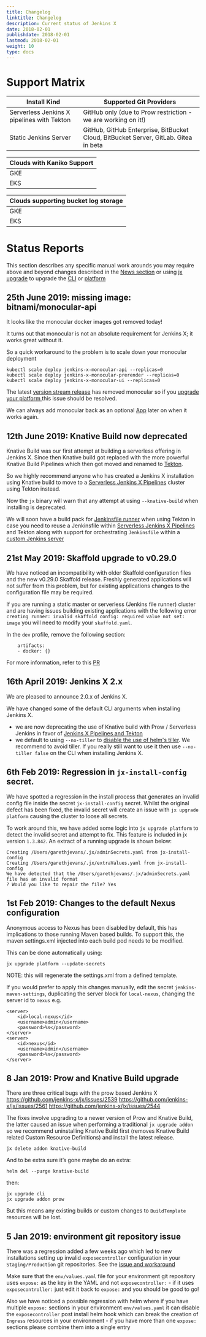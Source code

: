 ```yaml
---
title: Changelog
linktitle: Changelog
description: Current status of Jenkins X
date: 2018-02-01
publishdate: 2018-02-01
lastmod: 2018-02-01
weight: 10
type: docs
---
```


# Support Matrix

| Install Kind | Supported Git Providers |
| --- | ---  |
| Serverless Jenkins X pipelines with Tekton | GitHub only (due to Prow restriction - we are working on it!) |
| Static Jenkins Server | GitHub, GitHub Enterprise, BitBucket Cloud, BitBucket Server, GitLab. Gitea in beta |


| Clouds with Kaniko Support |
| --- | 
| GKE |
| EKS |

| Clouds supporting bucket log storage |
| --- | 
| GKE |
| EKS |


# Status Reports

This section describes any specific manual work arounds you may require above and beyond changes described in the [News section](/news/) or using [jx upgrade](/commands/jx_upgrade/) to upgrade the [CLI](/commands/jx_upgrade_cli/) or [platform](/commands/jx_upgrade_platform/)


## 25th June 2019: missing image: bitnami/monocular-api

It looks like the monocular docker images got removed today! 

It turns out that monocular is not an absolute requirement for Jenkins X; it works great without it.

So a quick workaround to the problem is to scale down your monocular deployment

``` 
kubectl scale deploy jenkins-x-monocular-api --replicas=0
kubectl scale deploy jenkins-x-monocular-prerender --replicas=0
kubectl scale deploy jenkins-x-monocular-ui --replicas=0
``` 

The latest [version stream release](/docs/concepts/version-stream/) has removed monocular so if you [upgrade your platform
](/docs/managing-jx/common-tasks/upgrade-jx/) this issue should be resolved. 

We can always add monocular back as an optional [App](/apps) later on when it works again.


## 12th June 2019: Knative Build now deprecated

Knative Build was our first attempt at building a serverless offering in Jenkins X. Since then Knative build got replaced with the more powerful Knative Build Pipelines which then got moved and renamed to [Tekton](https://tekton.dev/).

So we highly recommend anyone who has created a Jenkins X installation using Knative build to move to a [Serverless Jenkins X Pipelines](/docs/concepts/jenkins-x-pipelines/) cluster using Tekton instead.

Now the `jx` binary will warn that any attempt at using `--knative-build` when installing is deprecated.

We will soon have a build pack for [Jenkinsfile runner](https://github.com/jenkinsci/jenkinsfile-runner) when using Tekton in case you need to reuse a Jenkinsfile within [Serverless Jenkins X Pipelines](/docs/concepts/jenkins-x-pipelines/) and Tekton along with support for orchestrating `Jenkinsfile` within a [custom Jenkins server](/docs/managing-jx/common-tasks/custom-jenkins/) 

## 21st May 2019: Skaffold upgrade to v0.29.0

We have noticed an incompatibility with older Skaffold configuration files and the new v0.29.0 Skaffold release.  Freshly generated applications will not suffer from this problem, but for existing applications changes to the configuration file may be required.

If you are running a static master or serverless (Jenkins file runner) cluster and are having issues building existing applications with the following error `creating runner: invalid skaffold config: required value not set: image` you will need to modify your `skaffold.yaml`.

In the `dev` profile, remove the following section:

```
    artifacts:	
    - docker: {}
```

For more information, refer to this [PR](https://github.com/jenkins-x-buildpacks/jenkins-x-kubernetes/pull/50/files)

## 16th April 2019: Jenkins X 2.x

We are pleased to announce 2.0.x of Jenkins X.

We have changed some of the default CLI arguments when installing Jenkins X.
 
* we are now deprecating the use of Knative build with Prow / Serverless Jenkins in favor of [Jenkins X Pipelines and Tekton](/docs/concepts/jenkins-x-pipelines/)
* we default to using `--no-tiller`  to [disable the use of helm's tiller](/news/helm-without-tiller/). We recommend to avoid tiller. If you really still want to use it then use `--no-tiller false` on the CLI when installing Jenkins X.


## 6th Feb 2019: Regression in `jx-install-config` secret.

We have spotted a regression in the install process that generates an invalid config file inside the secret `jx-install-config` secret.  Whilst the original defect has been fixed, the invalid secret will create an issue with `jx upgrade platform` causing the cluster to loose all secrets.

To work around this, we have added some logic into `jx upgrade platform` to detect the invalid secret and attempt to fix.  This feature is included in jx version `1.3.842`.  An extract of a running upgrade is shown below:  

```
Creating /Users/garethjevans/.jx/adminSecrets.yaml from jx-install-config
Creating /Users/garethjevans/.jx/extraValues.yaml from jx-install-config
We have detected that the /Users/garethjevans/.jx/adminSecrets.yaml file has an invalid format
? Would you like to repair the file? Yes
```

## 1st Feb 2019: Changes to the default Nexus configuration

Anonymous access to Nexus has been disabled by default, this has implications to those running Maven based builds.  To support this, the maven settings.xml injected into each build pod needs to be modified.

This can be done automatically using:

```
jx upgrade platform --update-secrets
```

NOTE: this will regenerate the settings.xml from a defined template.

If you would prefer to apply this changes manually, edit the secret `jenkins-maven-settings`, duplicating the server block for `local-nexus`, changing the server id to `nexus` e.g. 

```
<server>
    <id>local-nexus</id>
    <username>admin</username>
    <password>%s</password>
</server>
<server>
    <id>nexus</id>
    <username>admin</username>
    <password>%s</password>
</server>
```

## 8 Jan 2019: Prow and Knative Build upgrade

There are three critical bugs with the prow based Jenkins X
https://github.com/jenkins-x/jx/issues/2539
https://github.com/jenkins-x/jx/issues/2561
https://github.com/jenkins-x/jx/issues/2544

The fixes involve upgrading to a newer version of Prow and Knative Build, the latter caused an issue when performing a traditional `jx upgrade addon` so we recommend uninstalling Knative Build first (removes Knative Build related Custom Resource Definitions) and install the latest release.  

```
jx delete addon knative-build
```

And to be extra sure it’s gone maybe do an extra:

```
helm del --purge knative-build
```

then:

```
jx upgrade cli
jx upgrade addon prow
```

But this means any existing builds or custom changes to `BuildTemplate` resources will be lost.


## 5 Jan 2019: environment git repository issue

There was a regression added a few weeks ago which led to new installations setting up invalid `exposecontroller` configuration in your `Staging/Production` git repositories. See the [issue and workaround](https://github.com/jenkins-x/jx/issues/2591#issuecomment-451516674)

Make sure that the `env/values.yaml` file for your environment git repository uses `expose:` as the key in the YAML and not `exposecontroller:` - if it uses `exposecontroller:` just edit it back to `expose:` and you should be good to go!

Also we have noticed a possible regression with helm where if you have multiple `expose:` sections in your environment `env/values.yaml` it can disable the `exposecontroller` post install helm hook which can break the creation of `Ingress` resources in your environment - if you have more than one `expose:` sections please combine them into a single entry

